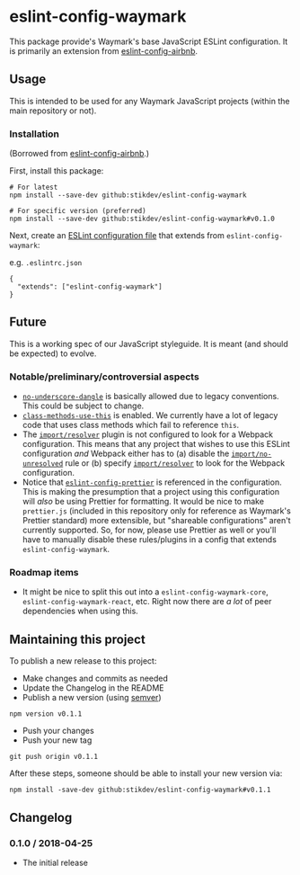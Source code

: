 # eslint-config-waymark

This package provide's Waymark's base JavaScript ESLint configuration. It is primarily an extension
from [eslint-config-airbnb](https://github.com/airbnb/javascript/tree/master/packages/eslint-config-airbnb).

## Usage

This is intended to be used for any Waymark JavaScript projects (within the main repository or not).

### Installation

(Borrowed from [eslint-config-airbnb](https://github.com/airbnb/javascript/tree/master/packages/eslint-config-airbnb#usage).)

First, install this package:

```
# For latest
npm install --save-dev github:stikdev/eslint-config-waymark

# For specific version (preferred)
npm install --save-dev github:stikdev/eslint-config-waymark#v0.1.0
```

Next, create an [ESLint configuration file](https://eslint.org/docs/user-guide/configuring#configuration-file-formats) that
extends from `eslint-config-waymark`:

e.g. `.eslintrc.json`

```
{
  "extends": ["eslint-config-waymark"]
}
```

## Future

This is a working spec of our JavaScript styleguide. It is meant (and should be expected) to evolve.

### Notable/preliminary/controversial aspects

* [`no-underscore-dangle`](https://eslint.org/docs/rules/no-underscore-dangle) is basically allowed
  due to legacy conventions. This could be subject to change.
* [`class-methods-use-this`](https://eslint.org/docs/rules/class-methods-use-this) is enabled. We currently have a lot of
  legacy code that uses class methods which fail to reference `this`.
* The [`import/resolver`](https://github.com/benmosher/eslint-plugin-import#resolvers) plugin is not configured to look
  for a Webpack configuration. This means that any project that wishes to use this ESLint configuration _and_ Webpack
  either has to (a) disable the [`import/no-unresolved`](https://github.com/benmosher/eslint-plugin-import/blob/master/docs/rules/no-unresolved.md)
  rule or (b) specify [`import/resolver`](https://github.com/benmosher/eslint-plugin-import#resolvers) to look for the Webpack configuration.
* Notice that [`eslint-config-prettier`](https://github.com/prettier/eslint-config-prettier) is referenced in the
  configuration. This is making the presumption that a project using this configuration will _also_ be using Prettier for
  formatting. It would be nice to make `prettier.js` (included in this repository only for reference as Waymark's Prettier
  standard) more extensible, but "shareable configurations" aren't currently supported. So, for now, please use Prettier
  as well or you'll have to manually disable these rules/plugins in a config that extends `eslint-config-waymark`.

### Roadmap items

* It might be nice to split this out into a `eslint-config-waymark-core`, `eslint-config-waymark-react`, etc. Right now
  there are _a lot_ of peer dependencies when using this.

## Maintaining this project

To publish a new release to this project:

* Make changes and commits as needed
* Update the Changelog in the README
* Publish a new version (using [semver](https://semver.org))

```
npm version v0.1.1
```

* Push your changes
* Push your new tag

```
git push origin v0.1.1
```

After these steps, someone should be able to install your new version via:

```
npm install -save-dev github:stikdev/eslint-config-waymark#v0.1.1
```

## Changelog

### 0.1.0 / 2018-04-25

* The initial release
